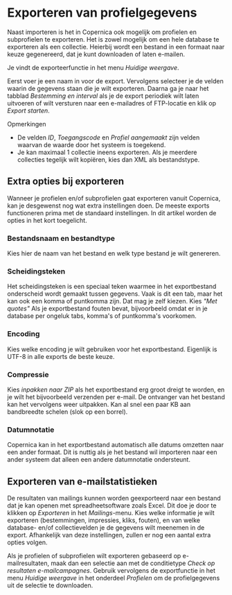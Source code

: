 # Exporteren van profielgegevens
Naast importeren is het in Copernica ook mogelijk om profielen en subprofielen te exporteren. Het is zowel mogelijk om een hele database te exporteren als een collectie. Heierbij wordt een bestand in een formaat naar keuze gegenereerd, dat je kunt downloaden of laten e-mailen.

Je vindt de exporteerfunctie in het menu *Huidige weergave*.

Eerst voer je een naam in voor de export. Vervolgens selecteer je de velden waarin de gegevens staan die je wilt exporteren. Daarna ga je naar het tabblad *Bestemming en interval* als je de export periodiek wilt laten uitvoeren of wilt versturen naar een e-mailadres of FTP-locatie en klik op *Export starten*.

Opmerkingen
- De velden *ID*, *Toegangscode* en *Profiel aangemaakt* zijn velden waarvan de waarde door het systeem is toegekend.
- Je kan maximaal 1 collectie ineens exporteren. Als je meerdere collecties tegelijk wilt kopiëren, kies dan XML als bestandstype.

## Extra opties bij exporteren
Wanneer je profielen en/of subprofielen gaat exporteren vanuit Copernica, kan je desgewenst nog wat extra instellingen doen. De meeste exports functioneren prima met de standaard instellingen. In dit artikel worden de opties in het kort toegelicht.

### Bestandsnaam en bestandtype
Kies hier de naam van het bestand en welk type bestand je wilt genereren.

### Scheidingsteken
Het scheidingsteken is een speciaal teken waarmee in het exportbestand onderscheid wordt gemaakt tussen gegevens. Vaak is dit een tab, maar het kan ook een komma of puntkomma zijn. Dat mag je zelf kiezen. Kies *"Met quotes"* Als je exportbestand fouten bevat, bijvoorbeeld omdat er in je database per ongeluk tabs, komma's of puntkomma's voorkomen.

### Encoding
Kies welke encoding je wilt gebruiken voor het exportbestand. Eigenlijk is UTF-8 in alle exports de beste keuze.

### Compressie
Kies *inpakken naar ZIP* als het exportbestand erg groot dreigt te worden, en je wilt het bijvoorbeeld verzenden per e-mail. De ontvanger van het bestand kan het vervolgens weer uitpakken. Kan al snel een paar KB aan bandbreedte schelen (slok op een borrel).

### Datumnotatie
Copernica kan in het exportbestand automatisch alle datums omzetten naar een ander formaat. Dit is nuttig als je het bestand wil importeren naar een ander systeem dat alleen een andere datumnotatie ondersteunt.

## Exporteren van e-mailstatistieken
De resultaten van mailings kunnen worden geexporteerd naar een bestand dat je kan openen met spreadheetsoftware zoals Excel. Dit doe je door te klikken op *Exporteren* in het *Mailings*-menu. Kies welke informatie je wilt exporteren (bestemmingen, impressies, kliks, fouten), en van welke database- en/of collectievelden je de gegevens wilt meenemen in de export. Afhankelijk van deze instellingen, zullen er nog een aantal extra opties volgen.

Als je profielen of subprofielen wilt exporteren gebaseerd op e-mailresultaten, maak dan een selectie aan met de conditietype *Check op resultaten e-mailcampagnes*. Gebruik vervolgens de exportfunctie in het menu *Huidige weergave* in het onderdeel *Profielen* om de profielgegevens uit de selectie te downloaden.
